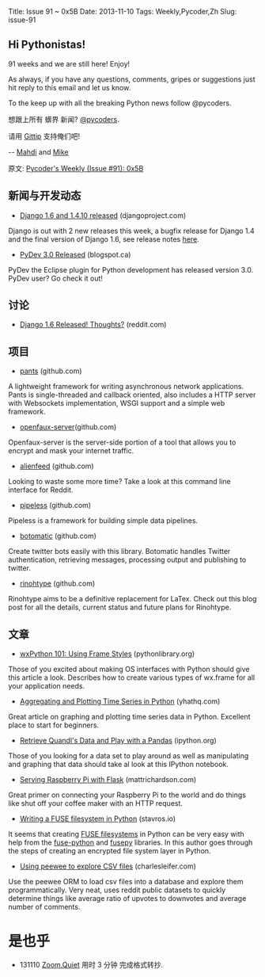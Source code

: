 Title: Issue 91 ~ 0x5B 
Date: 2013-11-10 
Tags: Weekly,Pycoder,Zh 
Slug: issue-91 
## Hi Pythonistas!

 91 weeks and we are still here! Enjoy!


As always, if you have any questions, comments, gripes or suggestions just hit reply to this email and let us know.

 

To the  keep up with all the breaking Python news follow @pycoders.
 
想跟上所有 蠎界 新闻?
 [@pycoders](http://twitter.com/pycoders).

请用
[Gittip](https://www.gittip.com/PycodersWeekly)
支持俺们吧!

--
[Mahdi](https://twitter.com/#!/myusuf3) and [Mike](https://twitter.com/#!/mgrouchy)

原文: [Pycoder's Weekly (Issue #91): 0x5B](http://us4.campaign-archive2.com/?u=9735795484d2e4c204da82a29&id=cb2392aec0)

## 新闻与开发动态

- [Django 1.6 and 1.4.10 released](https://www.djangoproject.com/weblog/2013/nov/06/django-16-released/) (djangoproject.com)

Django is out with 2 new releases this week, a bugfix release for Django 1.4 and the final version of Django 1.6, see release notes 
[here](https://docs.djangoproject.com/en/1.6/releases/1.6/).

 

- [PyDev 3.0 Released](http://pydev.blogspot.ca/2013/11/pydev-30.html) (blogspot.ca)

PyDev the Eclipse plugin for Python development has released version 3.0. PyDev user? Go check it out!

## 讨论

-  [Django 1.6 Released! Thoughts?](http://www.reddit.com/r/Python/comments/1q0yuc/django_16_released/) (reddit.com)

## 项目

- [pants](https://github.com/ecdavis/pants) (github.com)

A lightweight framework for writing asynchronous network applications. Pants is single-threaded and callback oriented, also includes a HTTP server with Websockets implementation, WSGI support and a simple web framework.  

 

- [openfaux-server](https://github.com/openfaux/openfaux-server)(github.com)

Openfaux-server is the server-side portion of a tool that allows you to encrypt and mask your internet traffic.

 

- [alienfeed](https://github.com/jawerty/AlienFeed) (github.com)

Looking to waste some more time? Take a look at this command line interface for Reddit.

 

- [pipeless](https://github.com/asperous/pipeless) (github.com)

Pipeless is a framework for building simple data pipelines.

 

- [botomatic](https://github.com/hmason/botomatic) (github.com)

Create twitter bots easily with this library. Botomatic handles Twitter authentication, retrieving messages, processing output and publishing to twitter.

 

- [rinohtype](https://github.com/brechtm/rinohtype) (github.com)

Rinohtype aims to be a definitive replacement for LaTex. Check out this blog post for all the details, current status and future plans for Rinohtype.

 

## 文章

- [wxPython 101: Using Frame Styles](http://www.blog.pythonlibrary.org/2013/11/06/wxpython-101-using-frame-styles/) (pythonlibrary.org)

Those of you excited about making OS interfaces with Python should give this article a look. Describes how to create various types of wx.frame for all your application needs.

- [Aggregating and Plotting Time Series in Python](http://blog.yhathq.com/posts/aggregating-and-plotting-time-series-in-python.html) (yhathq.com)

Great article on graphing and plotting time series data in Python. Excellent place to start for beginners.

- [Retrieve Quandl's Data and Play with a Pandas](http://nbviewer.ipython.org/url/www.logilab.org/file/187482/raw/quandl-data-with-pandas.ipynb) (ipython.org)

Those of you looking for a data set to play around as well as manipulating and graphing that data should take al look at this IPython notebook.

- [Serving Raspberry Pi with Flask](http://mattrichardson.com/Raspberry-Pi-Flask/) (mattrichardson.com)

Great primer on connecting your Raspberry Pi to the world and do things like shut off your coffee maker with an HTTP request.

- [Writing a FUSE filesystem in Python](http://www.stavros.io/posts/python-fuse-filesystem/) (stavros.io)

It seems that creating 
[FUSE filesystems](http://en.wikipedia.org/wiki/Filesystem_in_Userspace)
in Python can be very easy with help from the 
[fuse-python](http://sourceforge.net/apps/mediawiki/fuse/index.php?title=Main_Page)
 and 
[fusepy](https://github.com/terencehonles/fusepy)
 libraries.  In this author goes through the steps of creating an encrypted file system layer in Python.

- [Using peewee to explore CSV files](http://charlesleifer.com/blog/using-peewee-to-explore-csv-files/) (charlesleifer.com)

Use the peewee ORM to load csv files into a database and explore them programmatically. Very neat, uses reddit public datasets to quickly determine things like average ratio of upvotes to downvotes and average number of comments. 

# 是也乎

- 131110 [Zoom.Quiet](http://zoomquiet.org/) 用时 3 分钟 完成格式转抄.
 
